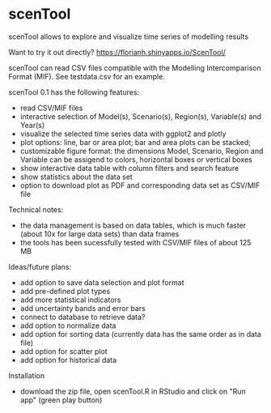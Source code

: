 # scenTool
scenTool allows to explore and visualize time series of modelling results

Want to try it out directly?
https://florianh.shinyapps.io/ScenTool/

scenTool can read CSV files compatible with the Modelling Intercomparison Format (MIF). See testdata.csv for an example.

scenTool 0.1 has the following features:
- read CSV/MIF files
- interactive selection of Model(s), Scenario(s), Region(s), Variable(s) and Year(s)
- visualize the selected time series data with ggplot2 and plotly
- plot options: line, bar or area plot; bar and area plots can be stacked;
- customizable figure format: the dimensions Model, Scenario, Region and Variable can be assigend to colors, horizontal boxes or vertical boxes
- show interactive data table with column filters and search feature
- show statistics about the data set
- option to download plot as PDF and corresponding data set as CSV/MIF file

Technical notes:
- the data management is based on data tables, which is much faster (about 10x for large data sets) than data frames
- the tools has been sucessfully tested with CSV/MIF files of about 125 MB

Ideas/future plans:
- add option to save data selection and plot format
- add pre-defined plot types
- add more statistical indicators
- add uncertainty bands and error bars
- connect to database to retrieve data?
- add option to normalize data
- add option for sorting data (currently data has the same order as in data file)
- add option for scatter plot
- add option for historical data

Installation
- download the zip file, open scenTool.R in RStudio and click on "Run app" (green play button)
